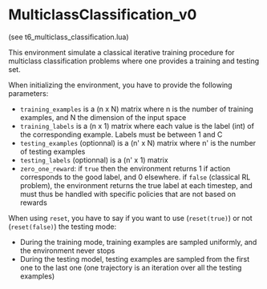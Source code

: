# MulticlassClassification_v0
(see t6_multiclass_classification.lua)

This environment simulate a classical iterative training procedure for multiclass classification problems where one provides a training and testing set. 

When initializing the environment, you have to provide the following parameters:
* `training_examples` is a (n x N) matrix where n is the number of training examples, and N the dimension of the input space
* `training_labels` is a (n x 1) matrix where each value is the label (int) of the corresponding example. Labels must be between 1 and C
* `testing_examples` (optionnal) is a (n' x N) matrix where n' is the number of testing examples
* `testing_labels` (optionnal) is a (n' x 1) matrix
* `zero_one_reward`: if `true` then the environment returns 1 if action corresponds to the good label, and 0 elsewhere. if `false` (classical RL problem), the environment returns the true label at each timestep, and must thus be handled with specific policies that are not based on rewards

When using `reset`, you have to say if you want to use (`reset(true)`) or not (`reset(false)`) the testing mode: 
* During the training mode, training examples are sampled uniformly, and the environment never stops
* During the testing model, testing examples are sampled from the first one to the last one (one trajectory is an iteration over all the testing examples)

 
